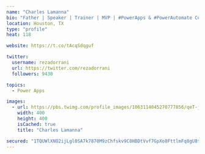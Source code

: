 ```yaml
---
name: "Charles Lamanna"
bio: "Father | Speaker | Trainer | MVP | #PowerApps & #PowerAutomate Community Super User | YouTuber Right-pointing triangle http://youtube.com/c/rezadorrani | Learn - Share - Clockwise rightwards and leftwards open circle arrows"
location: Houston, TX
type: "profile"
heat: 118

website: https://t.co/tAcqSdqguf

twitter:
  username: rezadorrani
  url: https://twitter.com/rezadorrani
  followers: 9430

topics:
  - Power Apps

images:
  - url: https://pbs.twimg.com/profile_images/1063114045270777856/qeT-jpWr_400x400.jpg
    width: 400
    height: 400
    isCached: true
    title: "Charles Lamanna"

secured: "1TQUWlXNO2ijLgl0SA7k7870M9zChfskv9C8HBDtVvf7GpXo8FttlmFq8gU8tcXfTSO33HZevIbU3xgZowfEB/LUbrSnn2syKyop6yXrMIGUUOK2yjGTMwt98deOG07SZ7uwE2+ELn+I6WDBZb5Imyz7pApsYNZJTkFaoVbviZjwTQ156uMcQX+UURaEHYqYoa/+5CH+AqvwsUc69eY78dDFMiAd4pOwl3XY/b7k7CrtM12bBmmQRiLq1ROYUC+75nLSHFHTjHls3Gjrr5/iJ4TUnAxpUdkQECg6nb9tj83p+8iLY4Uqdr8hg3PoPt0edJ5NA0p/1sg0NJFeVFqUCzh1y15fppj7gUvidSrM5O4dGGn61Fv38Qap1p9chsDHfdpaXYmPm1qQom5xebiZSArj2KmMzd95bGb25hLN2z0=;Z/m9un4FIeAW7qW/qh9zGw=="
---
```


